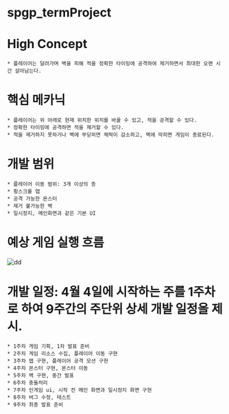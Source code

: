 # spgp_termProject
 
# High Concept
	* 플레이어는 달려가며 벽을 피해 적을 정확한 타이밍에 공격하여 제거하면서 최대한 오랜 시간 살아남는다.

# 핵심 메카닉
	* 플레이어는 위 아래로 현재 위치한 위치를 바꿀 수 있고, 적을 공격할 수 있다.
	* 정확한 타이밍에 공격하면 적을 제거할 수 있다.
 	* 적을 제거하지 못하거나 벽에 부딛히면 체력이 감소하고, 벽에 막히면 게임이 종료된다.

# 개발 범위
	* 플레이어 이동 범위: 3개 이상의 층
 	* 횡스크롤 맵
	* 공격 가능한 몬스터
 	* 제거 불가능한 벽
 	* 일시정지, 메인화면과 같은 기본 UI
   
# 예상 게임 실행 흐름
![dd](https://github.com/SMJ1227/spgp_termProject/assets/112992077/10547a4b-7b3b-4b86-9d08-48a1cdf0810f)

# 개발 일정: 4월 4일에 시작하는 주를 1주차로 하여 9주간의 주단위 상세 개발 일정을 제시.
	* 1주차 게임 기획, 1차 발표 준비
 	* 2주차 게임 리소스 수집, 플레이어 이동 구현
 	* 3주차 맵 구현, 플레이어 공격 모션 구현 
 	* 4주차 몬스터 구현, 몬스터 이동
 	* 5주차 벽 구현, 중간 발표
 	* 6주차 충돌처리
 	* 7주차 인게임 ui, 시작 전 메인 화면과 일시정지 화면 구현
 	* 8주차 버그 수정, 테스트
 	* 9주차 최종 발표 준비
